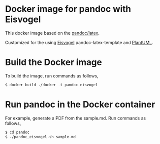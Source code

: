 # Docker image for pandoc with Eisvogel

This docker image based on the [pandoc/latex](https://hub.docker.com/r/pandoc/latex).

Customized for the using [Eisvogel](https://github.com/Wandmalfarbe/pandoc-latex-template) pandoc-latex-template and [PlantUML](https://plantuml.com/).

# Build the Docker image

To build the image, run commands as follows,

```txt
$ docker build ./docker -t pandoc-eisvogel
```

# Run pandoc in the Docker container

For example, generate a PDF from the sample.md. Run commands as follows,

```txt
$ cd pandoc
$ ./pandoc_eisvogel.sh sample.md
```






